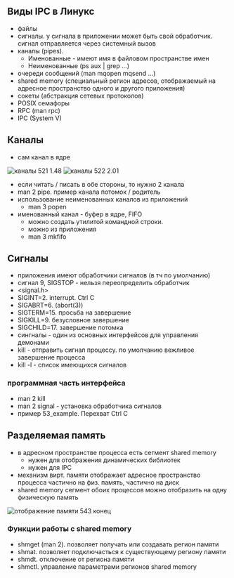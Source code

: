 ## Виды IPC в Линукс

* файлы
* сигналы. у сигнала в приложении может быть свой обработчик. сигнал отправляется через системный вызов
* каналы (pipes). 
  * Именованные - имеют имя в файловом пространстве имен
  * Неименованные (ps aux | grep ...)
* очереди сообщений (man mqopen mqsend ...)
* shared memory (специальный регион адресов, отображаемый на адресное пространство одного и другого приложения)
* сокеты (абстракция сетевых протоколов)
* POSIX семафоры
* RPC (man rpc)
* IPC (System V)
  
## Каналы

* сам канал в ядре

![каналы 521 1.48]()
![каналы 522 2.01]()

* если читать / писать в обе стороны, то нужно 2 канала
* man 2 pipe. пример канала потомок / родитель
* использование неименованных каналов из приложений
  * man 3 popen
* именованный канал - буфер в ядре, FIFO
  * можно создать утилитой командной строки. 
  * можно из приложения
  * man 3 mkfifo
## Сигналы

* приложения имеют обработчики сигналов (в тч по умолчанию)
* сигнал 9, SIGSTOP - нельзя переопределить обработчик
* <signal.h>
* SIGINT=2. interrupt. Ctrl C
* SIGABRT=6. (abort(3))
* SIGTERM=15. просьба на завершение
* SIGKILL=9. безусловное завершение
* SIGCHILD=17. завершение потомка
* сингналы - один из основных интерфейсов для управления демонами
* kill - отправить сигнал процессу. по умолчанию вежливое завершение процесса
* kill -l - список имеющихся сигналов

### программная часть интерфейса

* man 2 kill
* man 2 signal - установка обработчика сигналов
* пример 53_example. Перехват Ctrl C

## Разделяемая память

* в адресном пространстве процесса есть сегмент shared memory
  * нужен для отображения динамических библиотек
  * нужен для IPC
* механизм вирт. памяти отображает адресное пространство процесса частично на физ. память, частично на диск
* shared memory сегмент обоих процессов можно отобразить на одну физическую память

![отображение памяти 543 конец  ]()

### Функции работы с shared memory

* shmget (man 2). позволяет получать или создавать регион памяти
* shmat. позволяет подключасться к существующему региону памяти
* shmdt. отключение от региона памяти
* shmctl. управление параметрами регионов shared memory







